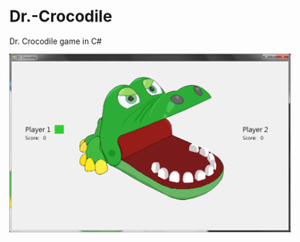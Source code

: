 # Dr.-Crocodile
Dr. Crocodile game in C#

![alt text](https://raw.githubusercontent.com/pikama/Dr.-Crocodile/master/display.png)
